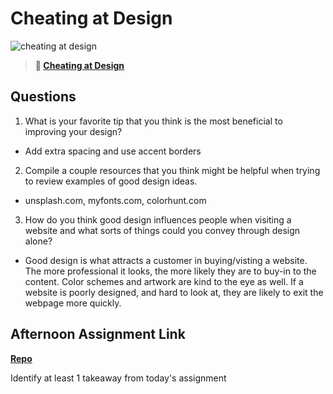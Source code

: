 # Cheating at Design

![cheating at design](https://bcw.blob.core.windows.net/public/img/courses/5247609446691139)

> **📖 [Cheating at Design](https://codeworksacademy.com/fs-student-guide/resources/wk1/04-Cheating-at-Design)**

## Questions

1. What is your favorite tip that you think is the most beneficial to improving your design?

- Add extra spacing and use accent borders

2. Compile a couple resources that you think might be helpful when trying to review examples of good design ideas.

- unsplash.com, myfonts.com, colorhunt.com

3. How do you think good design influences people when visiting a website and what sorts of things could you convey through design alone?

- Good design is what attracts a customer in buying/visting a website. The more professional it looks, the more likely they are to buy-in to the content. Color schemes and artwork are kind to the eye as well. If a website is poorly designed, and hard to look at, they are likely to exit the webpage more quickly. 

## Afternoon Assignment Link

**[Repo](https://github.com/ZachCoop/Day-2)**

Identify at least 1 takeaway from today's assignment
